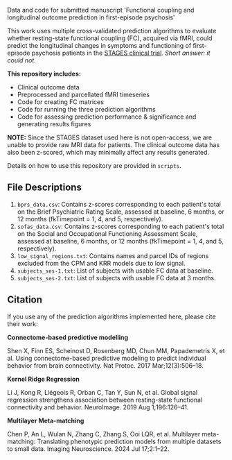 Data and code for submitted manuscript 'Functional coupling and longitudinal outcome prediction in first-episode psychosis'

This work uses multiple cross-validated prediction algorithms to evaluate whether resting-state functional coupling (FC), acquired via fMRI, could predict the longitudinal changes in symptoms and functioning of first-episode psychosis patients in the [STAGES clinical trial](https://academic.oup.com/schizbullopen/article/1/1/sgaa015/5810294). *Short answer: it could not.*

**This repository includes:**
- Clinical outcome data
- Preprocessed and parcellated fMRI timeseries
- Code for creating FC matrices
- Code for running the three prediction algorithms
- Code for assessing prediction performance & significance and generating results figures

**NOTE:** Since the STAGES dataset used here is not open-access, we are unable to provide raw MRI data for patients. The clinical outcome data has also been z-scored, which may minimally affect any results generated.

Details on how to use this repository are provided in `scripts`.

## File Descriptions
1. `bprs_data.csv`: Contains z-scores corresponding to each patient's total on the Brief Psychiatric Rating Scale, assessed at baseline, 6 months, or 12 months (fkTimepoint = 1, 4, and 5, respectively).
2. `sofas_data.csv`: Contains z-scores corresponding to each patient's total on the Social and Occupational Functioning Assessment Scale, assessed at baseline, 6 months, or 12 months (fkTimepoint = 1, 4, and 5, respectively).
3. `low_signal_regions.txt`: Contains names and parcel IDs of regions excluded from the CPM and KRR models due to low signal.
4. `subjects_ses-1.txt`: List of subjects with usable FC data at baseline.
5. `subjects_ses-2.txt`: List of subjects with usable FC data at 3 months.

## Citation
If you use any of the prediction algorithms implemented here, please cite their work:

**Connectome-based predictive modelling**

Shen X, Finn ES, Scheinost D, Rosenberg MD, Chun MM, Papademetris X, et al. Using connectome-based predictive modeling to predict individual behavior from brain connectivity. Nat Protoc. 2017 Mar;12(3):506–18.

**Kernel Ridge Regression**

Li J, Kong R, Liégeois R, Orban C, Tan Y, Sun N, et al. Global signal regression strengthens association between resting-state functional connectivity and behavior. NeuroImage. 2019 Aug 1;196:126–41.

**Multilayer Meta-matching**

Chen P, An L, Wulan N, Zhang C, Zhang S, Ooi LQR, et al. Multilayer meta-matching: Translating phenotypic prediction models from multiple datasets to small data. Imaging Neuroscience. 2024 Jul 17;2:1–22.
